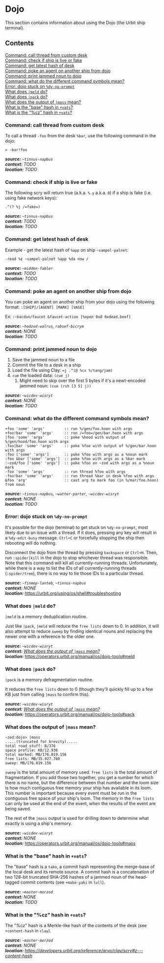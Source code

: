 # Dojo

This section contains information about using the Dojo (the Urbit ship terminal).

## Contents

[Command: call thread from custom desk](#command-call-thread-from-custom-desk) \
[Command: check if ship is live or fake]() \
[Command: get latest hash of desk](#commands-get-latest-hash-of-desk) \
[Command: poke an agent on another ship from dojo](#commands-poke-an-agent-on-another-ship-from-dojo) \
[Command: print jammed noun to dojo](#commands-print-jammed-noun-to-dojo) \
[Command: what do the different command symbols mean?](#commands-what-do-the-different-command-symbols-mean) \
[Error: dojo stuck on `%dy-no-prompt`](#error-dojo-stuck-on-dy-no-prompt) \
[What does `|meld` do?](#what-does-meld-do) \
[What does `|pack` do?](#what-does-pack-do) \
[What does the output of `|mass` mean?](#what-does-the-output-of-mass-mean) \
[What is the "base" hash in `+vats`?](#what-is-the-base-hash-in-vats) \
[What is the "%cz" hash in `+vats`?](#what-is-the-cz-hash-in-vats)

### Command: call thread from custom desk

To call a thread `-foo` from the desk `%bar`, use the following command in the dojo:
```
> -bar!foo
```

***source:*** *`~tinnus-napbus`*\
***context:*** *TODO*\
***location:*** *TODO*

### Command: check if ship is live or fake

The following scry will return true (a.k.a. `%.y` a.k.a. `0`) if a ship is fake (i.e. using fake network keys):
```
.^(? %j /=fake=)
```

***source:*** *`~tinnus-napbus`*\
***context:*** *TODO*\
***location:*** *TODO*

### Command: get latest hash of desk

Example - get the latest hash of `%app` on ship `~sampel-palnet`:
```
-read %z ~sampel-palnet %app %da now /
```

***source:*** *`~midden-fabler`*\
***context:*** *TODO*\
***location:*** *TODO*

### Command: poke an agent on another ship from dojo

You can poke an agent on another ship from your dojo using the following format:
`:[SHIP]/[AGENT] [MARK] [VASE]`

Ex: `:~bacdun/faucet &faucet-action [%open 0x0 0xdead.beef]`

***source:*** *`~hodzod-walrus`, `rabsef-bicrym`*\
***context:*** *NONE*\
***location:*** *TODO*

### Command: print jammed noun to dojo

1. Save the jammed noun to a file
2. Commit the file to a desk in a ship
3. Load the file using Clay: `=j .^(@ %cx %/tang/jam)`
4. `cue` the loaded data: `(cue j)`
    1. Might need to skip over the first 5 bytes if it's a newt-encoded jammed noun: `(cue (rsh [3 5] j))`

***source:*** *`~wicdev-wisryt`*\
***context:*** *NONE*\
***location:*** *TODO*

### Command: what do the different command symbols mean?

```
+foo 'some' 'args'         :: run %/gen/foo.hoon with args
+foo!bar 'some' 'args'     :: run /=foo=/gen/bar.hoon with args
|foo 'some' 'args'         :: poke %hood with output of %/gen/hood/foo.hoon with args
:foo|bar 'some' 'args'     :: poke %foo with output of %/gen/bar.hoon with args
:foo ['some' 'args']       :: poke %foo with args as a %noun mark
:foo &bar ['some' 'args']  :: poke %foo with args as a %bar mark
:~zod/foo ['some' 'args']  :: poke %foo on ~zod with args as a %noun mark
-foo 'some' 'args'         :: run thread %foo with args
-foo!bar 'some' 'args'     :: run thread %bar in desk %foo with args
&foo 'arg'                 :: cast arg to mark foo (in %/mar/foo.hoon) from noun
```

***source:*** *`~tinnus-napbus`, `~watter-parter`, `~wicdev-wisryt`*\
***context:*** *NONE*\
***location:*** *TODO*

### Error: dojo stuck on `%dy-no-prompt`

It's possible for the dojo (terminal) to get stuck on `%dy-no-prompt`, most likely due to an issue with a thread. If it
does, pressing any key will result in a `%dy-edit-busy` message. `Ctrl+C` or forcefully stopping the ship then rebooting
will do nothing.

Disconnect the dojo from the thread by pressing `backspace` or `Ctrl+H`. Then, run `:spider|kill` in the dojo to stop
whichever thread was responsible. Note that this command will kill all currently-running threads. Unfortunately, while
there is a way to list the IDs of all currently-running threads (`:spider/tree`), there is no way to tie those IDs to a
particular thread.

***source:*** *`~finmep-lanteb`, `~tinnus-napbus`*\
***context:*** *NONE*\
***location:*** https://urbit.org/using/os/shell#troubleshooting

### What does `|meld` do?

`|meld` is a memory deduplication routine.

Just like `|pack`, `|meld` will reduce the `free lists` down to 0. In addition, it will also attempt to reduce `sweep`
by finding identical nouns and replacing the newer one with a reference to the older one.

***source:*** *`~wicdev-wisryt`*\
***context:*** *[What does the output of `|mass` mean?](#what-does-the-output-of-mass-mean)*\
***location:*** https://operators.urbit.org/manual/os/dojo-tools#meld

### What does `|pack` do?

`|pack` is a memory defragmentation routine.

It reduces the `free lists` down to 0 (though they'll quickly fill up to a few KB just from calling `|mass` to confirm
this).

***source:*** *`~wicdev-wisryt`*\
***context:*** *[What does the output of `|mass` mean?](#what-does-the-output-of-mass-mean)*\
***location:*** https://operators.urbit.org/manual/os/dojo-tools#pack

### What does the output of `|mass` mean?

```
~zod:dojo> |mass
.....(truncated for brevity).....
total road stuff: B/376
space profile: KB/12.936
total marked: MB/176.019.156
free lists: MB/35.927.760
sweep: MB/176.019.156
```

`sweep` is the total amount of memory used. `free lists` is the total amount of fragmentation. If you add those two
together, you get a number for which there is no name, but the difference between that number and the loom size is how
much contiguous free memory your ship has available in its loom. This number is important because every event must be
run in the contiguous free space of your ship's loom. The memory in the `free lists` can only be used at the end of the
event, when the results of the event are being saved.

The rest of the `|mass` output is used for drilling down to determine what exactly is using a ship's memory.

***source:*** *`~wicdev-wisryt`*\
***context:*** *NONE*\
***location:*** https://operators.urbit.org/manual/os/dojo-tools#mass

### What is the "base" hash in `+vats`?

The "base" hash is a `tako`, a commit hash representing the merge-base of the local desk and its remote source. A commit
hash is a concatenation of two 128-bit truncated SHA-256 hashes of a jammed noun of the head-tagged commit contents
(see `+make-yaki` in `lull`).

***source:*** *`~master-morzod`*\
***context:*** *NONE*\
***location:*** *TODO*

### What is the "%cz" hash in `+vats`?

The "%cz" hash is a Merkle-like hash of the contents of the desk (see `+content-hash` in `clay`).

***source:*** *`~master-morzod`*\
***context:*** *NONE*\
***location:*** *https://developers.urbit.org/reference/arvo/clay/scry#z---content-hash*
